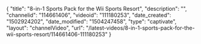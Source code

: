 {
    "title": "8-in-1 Sports Pack for the Wii Sports Resort",
    "description": "",
    "channelid": "114661406",
    "videoid": "111180253",
    "date_created": "1502924202",
    "date_modified": "1504247458",
    "type": "captivate",
    "layout": "channelVideo",
    "url": "\/latest-videos\/8-in-1-sports-pack-for-the-wii-sports-resort\/114661406-111180253"
}